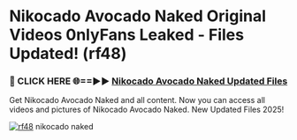 # Nikocado Avocado Naked Original Videos 0nlyFans Leaked - Files Updated! (rf48)

<h3>🔴 CLICK HERE 🌐==►► <a href="https://tinyurl.com/yckcrads" rel="nofollow">Nikocado Avocado Naked Updated Files</a></h3>

Get Nikocado Avocado Naked and all content. Now you can access all videos and pictures of Nikocado Avocado Naked. New Updated Files 2025!

[![rf48](https://i.imgur.com/hpKpOFt.gif)](https://tinyurl.com/yckcrads)
nikocado naked